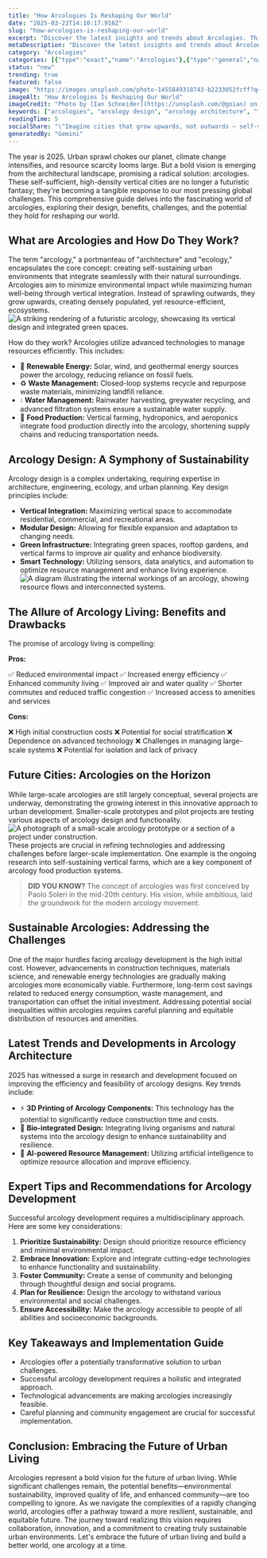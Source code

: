 ```yaml
---
title: "How Arcologies Is Reshaping Our World"
date: "2025-03-23T14:10:17.916Z"
slug: "how-arcologies-is-reshaping-our-world"
excerpt: "Discover the latest insights and trends about Arcologies. This comprehensive guide covers everything you need to know about Arcologies in 2025."
metaDescription: "Discover the latest insights and trends about Arcologies. This comprehensive guide covers everything you need to know about Arcologies in 2025."
category: "Arcologies"
categories: [{"type":"exact","name":"Arcologies"},{"type":"general","name":"Sustainable Design"},{"type":"medium","name":"Urban Planning"},{"type":"specific","name":"Vertical Farming"},{"type":"niche","name":"Hydroponic Systems"}]
status: "new"
trending: true
featured: false
image: "https://images.unsplash.com/photo-1455849318743-b2233052fcff?q=85&w=1200&fit=max&fm=webp&auto=compress"
imageAlt: "How Arcologies Is Reshaping Our World"
imageCredit: "Photo by [Ian Schneider](https://unsplash.com/@goian) on Unsplash"
keywords: ["arcologies", "arcology design", "arcology architecture", "future cities arcologies", "sustainable arcologies", "arcology living", "buy arcology property", "arcology cost", "arcology benefits", "how arcologies work"]
readingTime: 5
socialShare: "\"Imagine cities that grow upwards, not outwards – self-sufficient ecosystems in the sky.  Arcologies aren't just futuristic fantasies; they're a vital response to our planet's urgent needs.\""
generatedBy: "Gemini"
---
```




The year is 2025.  Urban sprawl chokes our planet, climate change intensifies, and resource scarcity looms large.  But a bold vision is emerging from the architectural landscape, promising a radical solution: arcologies. These self-sufficient, high-density vertical cities are no longer a futuristic fantasy; they're becoming a tangible response to our most pressing global challenges. This comprehensive guide delves into the fascinating world of arcologies, exploring their design, benefits, challenges, and the potential they hold for reshaping our world.

## What are Arcologies and How Do They Work?

The term "arcology," a portmanteau of "architecture" and "ecology," encapsulates the core concept: creating self-sustaining urban environments that integrate seamlessly with their natural surroundings.  Arcologies aim to minimize environmental impact while maximizing human well-being through vertical integration.  Instead of sprawling outwards, they grow upwards, creating densely populated, yet resource-efficient, ecosystems. ![A striking rendering of a futuristic arcology, showcasing its vertical design and integrated green spaces.](https://images.unsplash.com/photo-1451187580459-43490279c0fa?q=85&w=1200&fit=max&fm=webp&auto=compress)

How do they work?  Arcologies utilize advanced technologies to manage resources efficiently. This includes:

* 🔑 **Renewable Energy:** Solar, wind, and geothermal energy sources power the arcology, reducing reliance on fossil fuels.
* ♻️ **Waste Management:**  Closed-loop systems recycle and repurpose waste materials, minimizing landfill reliance.
* 💧 **Water Management:**  Rainwater harvesting, greywater recycling, and advanced filtration systems ensure a sustainable water supply.
* 🌱 **Food Production:** Vertical farming, hydroponics, and aeroponics integrate food production directly into the arcology, shortening supply chains and reducing transportation needs.

## Arcology Design: A Symphony of Sustainability

Arcology design is a complex undertaking, requiring expertise in architecture, engineering, ecology, and urban planning.  Key design principles include:

* **Vertical Integration:**  Maximizing vertical space to accommodate residential, commercial, and recreational areas.
* **Modular Design:**  Allowing for flexible expansion and adaptation to changing needs.
* **Green Infrastructure:**  Integrating green spaces, rooftop gardens, and vertical farms to improve air quality and enhance biodiversity.
* **Smart Technology:**  Utilizing sensors, data analytics, and automation to optimize resource management and enhance living experience.  ![A diagram illustrating the internal workings of an arcology, showing resource flows and interconnected systems.](https://images.unsplash.com/photo-1484417894907-623942c8ee29?q=85&w=1200&fit=max&fm=webp&auto=compress)

## The Allure of Arcology Living: Benefits and Drawbacks

The promise of arcology living is compelling:

**Pros:**

✅ Reduced environmental impact
✅ Increased energy efficiency
✅ Enhanced community living
✅ Improved air and water quality
✅ Shorter commutes and reduced traffic congestion
✅ Increased access to amenities and services

**Cons:**

❌ High initial construction costs
❌ Potential for social stratification
❌ Dependence on advanced technology
❌ Challenges in managing large-scale systems
❌ Potential for isolation and lack of privacy

## Future Cities: Arcologies on the Horizon

While large-scale arcologies are still largely conceptual, several projects are underway, demonstrating the growing interest in this innovative approach to urban development.  Smaller-scale prototypes and pilot projects are testing various aspects of arcology design and functionality.  ![A photograph of a small-scale arcology prototype or a section of a project under construction.](https://images.unsplash.com/photo-1517976487492-5750f3195933?q=85&w=1200&fit=max&fm=webp&auto=compress)  These projects are crucial in refining technologies and addressing challenges before larger-scale implementation.  One example is the ongoing research into self-sustaining vertical farms, which are a key component of arcology food production systems.

> **DID YOU KNOW?** The concept of arcologies was first conceived by Paolo Soleri in the mid-20th century. His vision, while ambitious, laid the groundwork for the modern arcology movement.

##  Sustainable Arcologies: Addressing the Challenges

One of the major hurdles facing arcology development is the high initial cost.  However, advancements in construction techniques, materials science, and renewable energy technologies are gradually making arcologies more economically viable.  Furthermore, long-term cost savings related to reduced energy consumption, waste management, and transportation can offset the initial investment.  Addressing potential social inequalities within arcologies requires careful planning and equitable distribution of resources and amenities.

## Latest Trends and Developments in Arcology Architecture

2025 has witnessed a surge in research and development focused on improving the efficiency and feasibility of arcology designs.  Key trends include:

* ⚡ **3D Printing of Arcology Components:**  This technology has the potential to significantly reduce construction time and costs.
* 🌿 **Bio-integrated Design:**  Integrating living organisms and natural systems into the arcology design to enhance sustainability and resilience.
* 🧠 **AI-powered Resource Management:**  Utilizing artificial intelligence to optimize resource allocation and improve efficiency.

## Expert Tips and Recommendations for Arcology Development

Successful arcology development requires a multidisciplinary approach.  Here are some key considerations:

1. **Prioritize Sustainability:**  Design should prioritize resource efficiency and minimal environmental impact.
2. **Embrace Innovation:**  Explore and integrate cutting-edge technologies to enhance functionality and sustainability.
3. **Foster Community:**  Create a sense of community and belonging through thoughtful design and social programs.
4. **Plan for Resilience:**  Design the arcology to withstand various environmental and social challenges.
5. **Ensure Accessibility:**  Make the arcology accessible to people of all abilities and socioeconomic backgrounds.

## Key Takeaways and Implementation Guide

* Arcologies offer a potentially transformative solution to urban challenges.
* Successful arcology development requires a holistic and integrated approach.
* Technological advancements are making arcologies increasingly feasible.
* Careful planning and community engagement are crucial for successful implementation.



## Conclusion: Embracing the Future of Urban Living

Arcologies represent a bold vision for the future of urban living.  While significant challenges remain, the potential benefits—environmental sustainability, improved quality of life, and enhanced community—are too compelling to ignore. As we navigate the complexities of a rapidly changing world, arcologies offer a pathway toward a more resilient, sustainable, and equitable future.  The journey toward realizing this vision requires collaboration, innovation, and a commitment to creating truly sustainable urban environments.  Let's embrace the future of urban living and build a better world, one arcology at a time.

